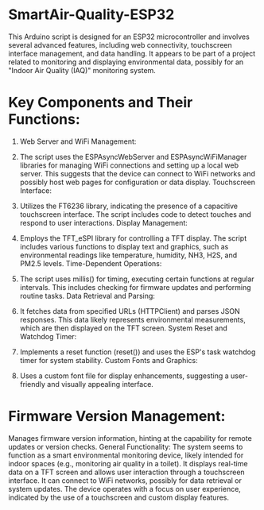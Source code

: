 # SmartAir-Quality-ESP32
This Arduino script is designed for an ESP32 microcontroller and involves several advanced features, including web connectivity, touchscreen interface management, and data handling. It appears to be part of a project related to monitoring and displaying environmental data, possibly for an "Indoor Air Quality (IAQ)" monitoring system.

# Key Components and Their Functions:
1. Web Server and WiFi Management:

2. The script uses the ESPAsyncWebServer and ESPAsyncWiFiManager libraries for managing WiFi connections and setting up a local web server. This suggests that the device can connect to WiFi networks and possibly host web pages for configuration or data display.
Touchscreen Interface:

3. Utilizes the FT6236 library, indicating the presence of a capacitive touchscreen interface. The script includes code to detect touches and respond to user interactions.
Display Management:

4. Employs the TFT_eSPI library for controlling a TFT display. The script includes various functions to display text and graphics, such as environmental readings like temperature, humidity, NH3, H2S, and PM2.5 levels.
Time-Dependent Operations:

5. The script uses millis() for timing, executing certain functions at regular intervals. This includes checking for firmware updates and performing routine tasks.
Data Retrieval and Parsing:

6. It fetches data from specified URLs (HTTPClient) and parses JSON responses. This data likely represents environmental measurements, which are then displayed on the TFT screen.
System Reset and Watchdog Timer:

7. Implements a reset function (reset()) and uses the ESP's task watchdog timer for system stability.
Custom Fonts and Graphics:

8. Uses a custom font file for display enhancements, suggesting a user-friendly and visually appealing interface.
# Firmware Version Management:

Manages firmware version information, hinting at the capability for remote updates or version checks.
General Functionality:
The system seems to function as a smart environmental monitoring device, likely intended for indoor spaces (e.g., monitoring air quality in a toilet). It displays real-time data on a TFT screen and allows user interaction through a touchscreen interface.
It can connect to WiFi networks, possibly for data retrieval or system updates.
The device operates with a focus on user experience, indicated by the use of a touchscreen and custom display features.
